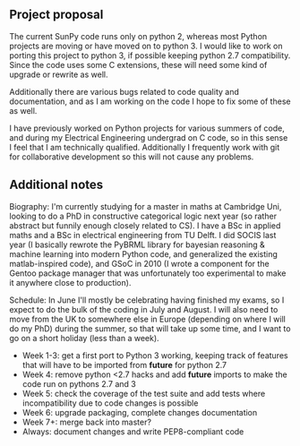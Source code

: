 ## Project proposal
The current SunPy code runs only on python 2, whereas most Python projects are moving or have moved on to python 3. I would like to work on porting this project to python 3, if possible keeping python 2.7 compatibility. Since the code uses some C extensions, these will need some kind of upgrade or rewrite as well.

Additionally there are various bugs related to code quality and documentation, and as I am working on the code I hope to fix some of these as well.

I have previously worked on Python projects for various summers of code, and during my Electrical Engineering undergrad on C code, so in this sense I feel that I am technically qualified. Additionally I frequently work with git for collaborative development so this will not cause any problems.

## Additional notes
Biography: I'm currently studying for a master in maths at Cambridge Uni, looking to do a PhD in constructive categorical logic next year (so rather abstract but funnily enough closely related to CS). I have a BSc in applied maths and a BSc in electrical engineering from TU Delft. I did SOCIS last year (I basically rewrote the PyBRML library for bayesian reasoning & machine learning into modern Python code, and generalized the existing matlab-inspired code), and GSoC in 2010 (I wrote a component for the Gentoo package manager that was unfortunately too experimental to make it anywhere close to production).

Schedule: In June I'll mostly be celebrating having finished my exams, so I expect to do the bulk of the coding in July and August. I will also need to move from the UK to somewhere else in Europe (depending on where I will do my PhD) during the summer, so that will take up some time, and I want to go on a short holiday (less than a week).
* Week 1-3: get a first port to Python 3 working, keeping track of features that will have to be imported from __future__ for python 2.7
* Week 4: remove python <2.7 hacks and add __future__ imports to make the code run on pythons 2.7 and 3
* Week 5: check the coverage of the test suite and add tests where incompatibility due to code changes is possible
* Week 6: upgrade packaging, complete changes documentation
* Week 7+: merge back into master?
* Always: document changes and write PEP8-compliant code